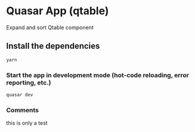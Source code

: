 # Quasar App (qtable)

Expand and sort Qtable component

## Install the dependencies
```bash
yarn
```

### Start the app in development mode (hot-code reloading, error reporting, etc.)
```bash
quasar dev
```

### Comments

this is only a test